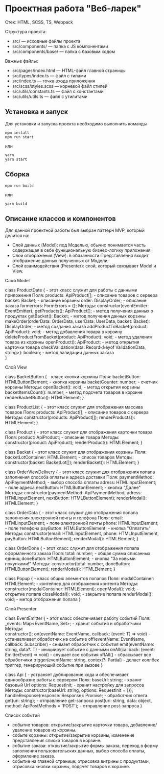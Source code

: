 # Проектная работа "Веб-ларек"

Стек: HTML, SCSS, TS, Webpack

Структура проекта:
- src/ — исходные файлы проекта
- src/components/ — папка с JS компонентами
- src/components/base/ — папка с базовым кодом

Важные файлы:
- src/pages/index.html — HTML-файл главной страницы
- src/types/index.ts — файл с типами
- src/index.ts — точка входа приложения
- src/scss/styles.scss — корневой файл стилей
- src/utils/constants.ts — файл с константами
- src/utils/utils.ts — файл с утилитами

## Установка и запуск
Для установки и запуска проекта необходимо выполнить команды

```
npm install
npm run start
```

или

```
yarn
yarn start
```
## Сборка

```
npm run build
```

или

```
yarn build
```
## Описание классов и компонентов
Для данной проектной работы был выбран паттерн MVP, который делится на:
- Слой данных (Model): под Моделью, обычно понимается часть содержащая в себе функциональную бизнес-логику приложения;
- Слой отображения (View): в обязанности Представления входит отображение данных полученных от Модели;
- Слой взаимодействия (Presenter): слой, который связывает Model и View.

Слой Model

class ProductDate {  - этот класс служит для работы с данными приложения
 Поля:
 products: ApiProduct[]; - описание товаров с сервера
 backet: Backet; - описание корзины
 order: DisplayOrder; - описание заказа
 formerrors: FormErrors = {}; 
 Методы: 
 constructor(eventEmitter: EventEmitter);
 getProducts(): ApiProduct[]; - метод получения данных о продуктах
 getBacket(): Backet; - метод получения данных корзины
 makeOrder(orderData: OrderData, userData: UserData, backet: Backet): DisplayOrder; - метод создания заказа
 addProductToBacket(product: ApiProduct): void; - метод добавления товара в корзину
 deleteProductFromBacket(product: ApiProduct): void; - метод удаления товара из корзины
 openProduct(): ApiProduct; - метод открытия карточки товара
 checkValidation(data: Record<keyof ValidationData, string>): boolean; - метод валидации данных заказа   
}

Слой View

class BacketButton { - класс кнопки корзины
Поля:
backetButton: HTMLButtonElement; - кнопка корзины
backetCounter: number; - счетчик корзины
Методы:
openBacket(): void; - метод открытия корзины
backetItemsCount(): number; - метод подсчета товаров в корзине
renderBacketButton(): HTMLElement;
}

class ProductList { - этот класс служит для отображения массива товаров
Поля: 
products: ApiProduct[]; - описание товаров с сервера
Методы:
constructor(products: ApiProduct[]);
renderProducts(): HTMLElement;
}

class Product { - этот класс служит для отображения карточки товара
Поля:
product: ApiProduct; - описание товара
Методы:
constructor(product: ApiProduct);
renderProduct(): HTMLElement;
}

class Backet { - этот класс служит для отображения корзины
Поля:
backetLotContainer: HTMLElement; - список товаров
Методы:
constructor(backet: BacketLot[]);
renderBacket(): HTMLElement;
}

class OrderViewDelivery { - этот класс служит для отображения попапа заполнения способа оплаты и адреса доставки
Поля:
paymentMethod: ApiPaymentMethod; - выбор способа оплаты
adress: HTMLInputElement; - поле адреса
nextButton: HTMLButtonElement; - кнопка "Далее"
Методы:
constructor(paymentMethod: ApiPaymentMethod, adress: HTMLInputElement, nextButton: HTMLButtonElement);
renderModal(): HTMLElement;
}

class OrderData { - этот класс служит для отображения попапа заполнения электронной почты и телефона
Поля:
email: HTMLInputElement; - поле электронной почты
phone: HTMLInputElement; - поле телефона
payButton: HTMLButtonElement; - кнопка "Оплатить"
Методы:
constructor(email: HTMLInputElement, phone: HTMLInputElement, payButton: HTMLButtonElement);
renderModal(): HTMLElement;
}

class OrderDone { - этот класс служит для отображения попапа оформленного заказа
Поля:
total: number; - общая сумма списанных единиц 
doneButton: HTMLButtonElement; - кнопка "За новыми покупками!"
Методы:
constructor(total: number, doneButton: HTMLButtonElement);
renderModal(): HTMLElement;
}

class Popup { - класс общих элементов попапов
Поля:
modalContainer: HTMLElement; - контейнер для отображения контента
Методы:
constructor(modalContainer: HTMLElement);
openModal(): void; - открытие попапа
closeModal(): void; - закрытие попапа
renderModal(): void; - метод отображения попапа
}

Слой Presenter

class EventEmitter { - этот класс обеспечивает работу событий
Поля:
 _events: Map<EventName, Set<Subscriber>>; - хранит события и обработчики
 Методы:  
 constructor();
 on(eventName: EventName, callback: (event: T) => void) - устанавливает обработчик на событие
 off(eventName: EventName, callback: Subscriber) - снимает обработчик с события
 emit(eventName: string, data?: T) - инициирует событие с данными
 onAll(callback: (event: EmitterEvent) => void) - слушает все события
 offAll() - сбрасывает все обработчики
 trigger(eventName: string, context?: Partial<T>) - делает коллбек триггер, генерирующий событие при вызове
}

class Api { - устраняет дублирование кода и обеспечивает единообразие работы с сервером
Поля:
 baseUrl: string; - хранит базовый Url
 options: RequestInit; - хранит настройку для запросов
Методы:
 constructor(baseUrl: string, options: RequestInit = {});
 handleResponse(response: Response): Promise<object>; - обработчик ответа
 get(uri: string); - отправление get-запроса
post(uri: string, data: object, method: ApiPostMethods = 'POST'); - отправление post-запроса
}

Список событий
- событие товаров: открытие/закрытие карточки товара, добавление/удаление товаров из корзины.
- событе корзины: открытие/закрытие корзины, изменение представления списка товаров в корзине.
- событие заказа: открытие/закрытие формы заказа, переход в форму заполнения пользовательских данных, выбор способа оплаты, оформление заказа.
- событие на главной странице: отрисовка витрины с продуктами, отрисовка кнопки корзины, подсчет товаров в корзине.